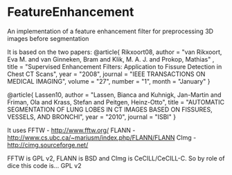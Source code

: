 FeatureEnhancement
==================

An implementation of a feature enhancement filter for preprocessing 3D images before segmentation

It is based on the two papers:
@article{ Rikxoort08,
       author = "van Rikxoort, Eva M. and van Ginneken, Bram and Klik, M. A. J. and Prokop, Mathias" ,
       title = "Supervised Enhancement Filters: Application to Fissure Detection in Chest CT Scans",
       year = "2008",
       journal = "IEEE TRANSACTIONS ON MEDICAL IMAGING",
       volume = "27",
       number = "1",
       month = "January"
}

@article{ Lassen10,
       author = "Lassen, Bianca and Kuhnigk, Jan-Martin and Friman, Ola and Krass, Stefan and  Peitgen, Heinz-Otto",
       title = "AUTOMATIC SEGMENTATION OF LUNG LOBES IN CT IMAGES BASED ON FISSURES, VESSELS, AND BRONCHI",
       year = "2010",
       journal = "ISBI"
}

It uses
FFTW - http://www.fftw.org/
FLANN - http://www.cs.ubc.ca/~mariusm/index.php/FLANN/FLANN
CImg - http://cimg.sourceforge.net/

FFTW is GPL v2, FLANN is BSD and CImg is CeCILL/CeCILL-C. So by role of dice this code is... GPL v2
